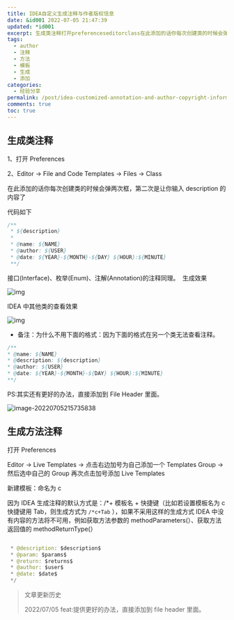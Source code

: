 ```yaml
---
title: IDEA自定义生成注释与作者版权信息
date: &id001 2022-07-05 21:47:39
updated: *id001
excerpt: 生成类注释打开preferenceseditorclass在此添加的话你每次创建类的时候会弹两次框第二次是让你输入description的内容了代码如下{description}@name_{name}@author_{user}@date_{year}{month}{day}{hour}_{minute}接口(interface)枚举(enum)注解(annotation)的注释同理。生成效果idea中其他类的查看效果备注_为什么不用下面的格式_因为下面的格式在另一个类无法查看注释。@name_{nam
tags:
  - author
  - 注释
  - 方法
  - 模板
  - 生成
  - 添加
categories:
  - 经验分享
permalink: /post/idea-customized-annotation-and-author-copyright-information.html
comments: true
toc: true
---
```

## 生成类注释

1、打开 Preferences

2、Editor -> File and Code Templates -> Files -> Class

在此添加的话你每次创建类的时候会弹两次框，第二次是让你输入 description 的内容了

代码如下

```java
/**
 * ${description}
 *
 * @name: ${NAME}
 * @author: ${USER}
 * @date: ${YEAR}-${MONTH}-${DAY} ${HOUR}:${MINUTE}
 **/
```

接口(Interface)、枚举(Enum)、注解(Annotation)的注释同理。  生成效果

![img](https://img1.terwergreen.com/20220705214622.jpeg)

IDEA 中其他类的查看效果

![img](https://img1.terwergreen.com/20220705214711.jpeg)

* 备注：为什么不用下面的格式：因为下面的格式在另一个类无法查看注释。

```java
/**
* @name: ${NAME}
* @description: ${description}
* @author: ${USER}
* @date: ${YEAR}-${MONTH}-${DAY} ${HOUR}:${MINUTE}
**/
```

PS:其实还有更好的办法，直接添加到 File Header 里面。

![image-20220705215735838](https://img1.terwergreen.com/20220705215736.png)

## 生成方法注释

打开 Preferences

Editor -> Live Templates -> 点击右边加号为自己添加一个 Templates Group -> 然后选中自己的 Group 再次点击加号添加 Live Templates

新建模板：命名为 c

因为 IDEA 生成注释的默认方式是：/*+ 模板名 + 快捷键（比如若设置模板名为 c 快捷键用 Tab，则生成方式为 `/*c+Tab` ），如果不采用这样的生成方式 IDEA 中没有内容的方法将不可用，例如获取方法参数的 methodParameters(）、获取方法返回值的 methodReturnType(）

```java

 * @description: $description$
 * @param: $params$
 * @return: $returns$
 * @author: $user$
 * @date: $date$
 */
```

> 文章更新历史
>
> 2022/07/05 feat:提供更好的办法，直接添加到 file header 里面。

‍